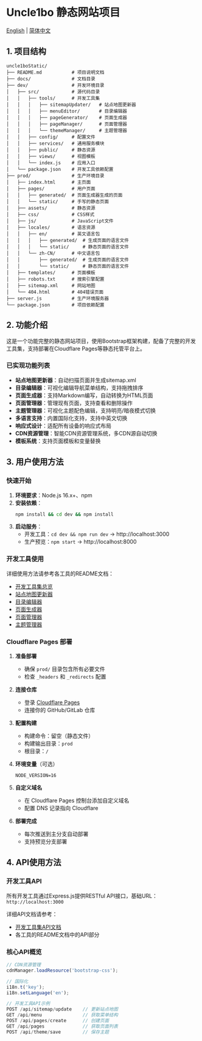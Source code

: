 # Uncle1bo 静态网站项目

[English](docs/README.en.md) | [简体中文](#)

## 1. 项目结构

```
uncle1boStatic/
├── README.md           # 项目说明文档
├── docs/               # 文档目录
├── dev/                # 开发环境目录
│   ├── src/            # 源代码目录
│   │   ├── tools/      # 开发工具集
│   │   │   ├── sitemapUpdater/   # 站点地图更新器
│   │   │   ├── menuEditor/       # 目录编辑器
│   │   │   ├── pageGenerator/    # 页面生成器
│   │   │   ├── pageManager/      # 页面管理器
│   │   │   └── themeManager/     # 主题管理器
│   │   ├── config/     # 配置文件
│   │   ├── services/   # 通用服务模块
│   │   ├── public/     # 静态资源
│   │   ├── views/      # 视图模板
│   │   └── index.js    # 应用入口
│   └── package.json    # 开发工具依赖配置
├── prod/               # 生产环境目录
│   ├── index.html      # 主页面
│   ├── pages/          # 用户页面
│   │   ├── generated/  # 页面生成器生成的页面
│   │   └── static/     # 手写的静态页面
│   ├── assets/         # 静态资源
│   ├── css/            # CSS样式
│   ├── js/             # JavaScript文件
│   ├── locales/        # 语言资源
│   │   ├── en/         # 英文语言包
│   │   │   ├── generated/  # 生成页面的语言文件
│   │   │   └── static/     # 静态页面的语言文件
│   │   └── zh-CN/      # 中文语言包
│   │       ├── generated/  # 生成页面的语言文件
│   │       └── static/     # 静态页面的语言文件
│   ├── templates/      # 页面模板
│   ├── robots.txt      # 搜索引擎配置
│   ├── sitemap.xml     # 网站地图
│   └── 404.html        # 404错误页面
├── server.js           # 生产环境服务器
└── package.json        # 项目依赖配置
```

## 2. 功能介绍

这是一个功能完整的静态网站项目，使用Bootstrap框架构建，配备了完整的开发工具集，支持部署在Cloudflare Pages等静态托管平台上。

### 已实现功能列表

- **站点地图更新器**：自动扫描页面并生成sitemap.xml
- **目录编辑器**：可视化编辑导航菜单结构，支持拖拽排序
- **页面生成器**：支持Markdown编写，自动转换为HTML页面
- **页面管理器**：管理现有页面，支持查看和删除操作
- **主题管理器**：可视化主题配色编辑，支持明亮/暗夜模式切换
- **多语言支持**：内置国际化支持，支持中英文切换
- **响应式设计**：适配所有设备的响应式布局
- **CDN资源管理**：智能CDN资源管理系统，多CDN源自动切换
- **模板系统**：支持页面模板和变量替换

## 3. 用户使用方法

### 快速开始

1. **环境要求**：Node.js 16.x+、npm
2. **安装依赖**：
   ```bash
   npm install && cd dev && npm install
   ```
3. **启动服务**：
   - 开发工具：`cd dev && npm run dev` → http://localhost:3000
   - 生产预览：`npm start` → http://localhost:8000

### 开发工具使用

详细使用方法请参考各工具的README文档：

- [开发工具集总览](dev/README.md)
- [站点地图更新器](dev/src/tools/sitemapUpdater/README.md)
- [目录编辑器](dev/src/tools/menuEditor/README.md)
- [页面生成器](dev/src/tools/pageGenerator/README.md)
- [页面管理器](dev/src/tools/pageManager/README.md)
- [主题管理器](dev/src/tools/themeManager/README.md)

### Cloudflare Pages 部署

1. **准备部署**
   - 确保 `prod/` 目录包含所有必要文件
   - 检查 `_headers` 和 `_redirects` 配置

2. **连接仓库**
   - 登录 [Cloudflare Pages](https://pages.cloudflare.com/)
   - 连接你的 GitHub/GitLab 仓库

3. **配置构建**
   - 构建命令：留空（静态文件）
   - 构建输出目录：`prod`
   - 根目录：`/`

4. **环境变量**（可选）
   ```
   NODE_VERSION=16
   ```

5. **自定义域名**
   - 在 Cloudflare Pages 控制台添加自定义域名
   - 配置 DNS 记录指向 Cloudflare

6. **部署完成**
   - 每次推送到主分支自动部署
   - 支持预览分支部署

## 4. API使用方法

### 开发工具API

所有开发工具通过Express.js提供RESTful API接口，基础URL：`http://localhost:3000`

详细API文档请参考：
- [开发工具集API文档](dev/README.md#4-api使用方法)
- 各工具的README文档中的API部分

### 核心API概览

```javascript
// CDN资源管理
cdnManager.loadResource('bootstrap-css');

// 国际化
i18n.t('key');
i18n.setLanguage('en');

// 开发工具API示例
POST /api/sitemap/update    // 更新站点地图
GET /api/menu               // 获取菜单结构
POST /api/pages/create      // 创建页面
GET /api/pages              // 获取页面列表
POST /api/theme/save        // 保存主题
```
